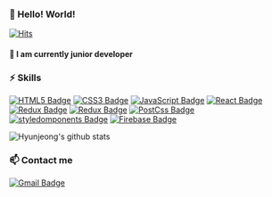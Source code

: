 ### 👋 Hello! World!
[![Hits](https://hits.seeyoufarm.com/api/count/incr/badge.svg?url=https%3A%2F%2Fgithub.com%2Fmaiorem%2Fhit-counter&count_bg=%23E58D98&title_bg=%23111010&icon=verizon.svg&icon_color=%23E7E7E7&title=hits&edge_flat=false)](https://hits.seeyoufarm.com)
<br />
#### 🌱 I am currently junior developer

### ⚡ Skills
[![HTML5 Badge](https://img.shields.io/badge/HTML5-F7DF1E?logo=HTML5&logoColor=white)]()
[![CSS3 Badge](https://img.shields.io/badge/CSS3-F7DF1E?logo=Css&logoColor=white)]()
[![JavaScript Badge](https://img.shields.io/badge/JavaScript-F7DF1E?logo=JavaScript&logoColor=white)]()
[![React Badge](https://img.shields.io/badge/React-00D1F7?logo=React&logoColor=white)]()
[![Redux Badge](https://img.shields.io/badge/Redux-00D1F7?logo=Redux&logoColor=white)]()
[![Redux Badge](https://img.shields.io/badge/Redux-Thunk-00D1F7?logo=Redux&logoColor=white)]()
[![PostCss Badge](https://img.shields.io/badge/PostCss-00D1F7?logo=PostCss&logoColor=white)]()
[![styledomponents Badge](https://img.shields.io/badge/styled-components-00D1F7?logo=styled-components&logoColor=white)]()
[![Firebase Badge](https://img.shields.io/badge/Firebase-F78F0A?logo=Firebase&logoColor=white)]()
<br />


<!--
**Park1016/Park1016** is a ✨ _special_ ✨ repository because its `README.md` (this file) appears on your GitHub profile.

Here are some ideas to get you started:

- 🔭 I’m currently working on ...
- 🌱 I’m currently learning Python, DL, ML, Java, Web, AWS
- 💬 Ask me about ...
- 📫 How to reach me: ...
- 😄 Pronouns: ...
- ⚡ Fun fact: ...
-->

![Hyunjeong's github stats](https://github-readme-stats.vercel.app/api?username=Park1016&show_icons=true&theme=dracula)

### 📫 Contact me
[![Gmail Badge](https://img.shields.io/badge/Gmail-d14836?logo=Gmail&logoColor=white&link=mailto:guohjp@gmail.com)](mailto:guohjp@gmail.com)
